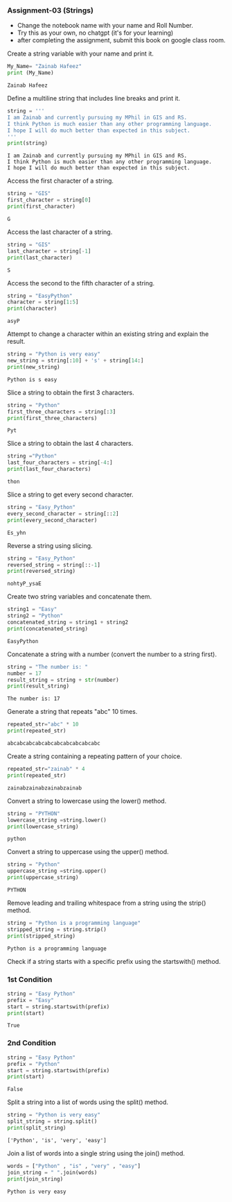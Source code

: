 ### Assignment-03 (Strings)
- Change the notebook name with your name and Roll Number.
- Try this as your own, no chatgpt (it's for your learning)
- after completing the assignment, submit this book on google class room.

Create a string variable with your name and print it.



```python
My_Name= "Zainab Hafeez"
print (My_Name)
```

    Zainab Hafeez
    

Define a multiline string that includes line breaks and print it.



```python
string = '''
I am Zainab and currently pursuing my MPhil in GIS and RS.
I think Python is much easier than any other programming language.
I hope I will do much better than expected in this subject.
'''
print(string)
```

    
    I am Zainab and currently pursuing my MPhil in GIS and RS.
    I think Python is much easier than any other programming language.
    I hope I will do much better than expected in this subject.
    
    

Access the first character of a string.



```python
string = "GIS"
first_character = string[0]
print(first_character)
```

    G
    

Access the last character of a string.



```python
string = "GIS"
last_character = string[-1]
print(last_character)
```

    S
    

Access the second to the fifth character of a string.


```python
string = "EasyPython"
character = string[1:5]
print(character)
```

    asyP
    

Attempt to change a character within an existing string and explain the result.



```python
string = "Python is very easy"
new_string = string[:10] + 's' + string[14:]
print(new_string)
```

    Python is s easy
    


Slice a string to obtain the first 3 characters.



```python
string = "Python"
first_three_characters = string[:3]
print(first_three_characters)

```

    Pyt
    

Slice a string to obtain the last 4 characters.



```python
string ="Python"
last_four_characters = string[-4:]
print(last_four_characters)
```

    thon
    

Slice a string to get every second character.



```python
string = "Easy_Python"
every_second_character = string[::2]
print(every_second_character)
```

    Es_yhn
    

Reverse a string using slicing.


```python
string = "Easy_Python"
reversed_string = string[::-1]
print(reversed_string)

```

    nohtyP_ysaE
    

Create two string variables and concatenate them.




```python
string1 = "Easy"
string2 = "Python"
concatenated_string = string1 + string2
print(concatenated_string)
```

    EasyPython
    

Concatenate a string with a number (convert the number to a string first).


```python
string = "The number is: "
number = 17
result_string = string + str(number)
print(result_string)
```

    The number is: 17
    

Generate a string that repeats "abc" 10 times.




```python
repeated_str="abc" * 10
print(repeated_str)
```

    abcabcabcabcabcabcabcabcabcabc
    

Create a string containing a repeating pattern of your choice.


```python
repeated_str="zainab" * 4
print(repeated_str)
```

    zainabzainabzainabzainab
    

Convert a string to lowercase using the lower() method.



```python
string = "PYTHON"
lowercase_string =string.lower()
print(lowercase_string)
```

    python
    


Convert a string to uppercase using the upper() method.



```python
string = "Python"
uppercase_string =string.upper()
print(uppercase_string)
```

    PYTHON
    

Remove leading and trailing whitespace from a string using the strip() method.



```python
string = "Python is a programming language"
stripped_string = string.strip()
print(stripped_string)
```

    Python is a programming language
    

Check if a string starts with a specific prefix using the startswith() method.


### 1st Condition


```python
string = "Easy Python"
prefix = "Easy"
start = string.startswith(prefix)
print(start)
```

    True
    

### 2nd Condition


```python
string = "Easy Python"
prefix = "Python"
start = string.startswith(prefix)
print(start)
```

    False
    

Split a string into a list of words using the split() method.



```python
string = "Python is very easy"
split_string = string.split()
print(split_string)
```

    ['Python', 'is', 'very', 'easy']
    

Join a list of words into a single string using the join() method.


```python
words = ["Python" , "is" , "very" , "easy"]
join_string = " ".join(words)
print(join_string)
```

    Python is very easy
    
